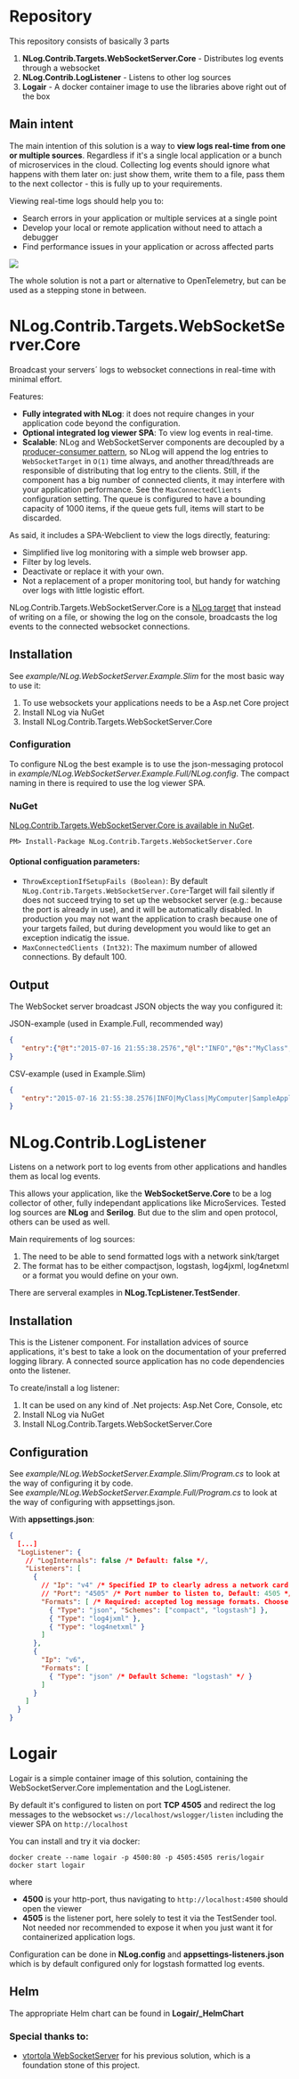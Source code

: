 # Repository
This repository consists of basically 3 parts
1. **NLog.Contrib.Targets.WebSocketServer.Core** - Distributes log events through a websocket
2. **NLog.Contrib.LogListener** - Listens to other log sources
3. **Logair** - A docker container image to use the libraries above right out of the box

## Main intent
The main intention of this solution is a way to **view logs real-time from one or multiple sources**. Regardless if it's a single local application or a bunch of microservices in the cloud.
Collecting log events should ignore what happens with them later on: just show them, write them to a file, pass them to the next collector - this is fully up to your requirements.

Viewing real-time logs should help you to:
* Search errors in your application or multiple services at a single point
* Develop your local or remote application without need to attach a debugger
* Find performance issues in your application or across affected parts


![](https://raw.githubusercontent.com/Reris/NLog.Contrib.Targets.WebSocketServer.Core/master/assets/viewer1.jpg)

The whole solution is not a part or alternative to OpenTelemetry, but can be used as a stepping stone in between.

# NLog.Contrib.Targets.WebSocketServer.Core

Broadcast your servers´ logs to websocket connections in real-time with minimal effort.

Features:

* **Fully integrated with NLog**: it does not require changes in your application code beyond the configuration.
* **Optional integrated log viewer SPA**: To view log events in real-time.
* **Scalable**: NLog and WebSocketServer components are decoupled by a [producer-consumer pattern](http://www.ni.com/white-paper/3023/en/), so NLog will
  append the log entries to `WebSocketTarget` in `O(1)` time always, and another thread/threads are responsible of distributing that log entry to the
  clients. Still, if the component has a big number of connected clients, it may interfere with your application performance. See the `MaxConnectedClients`
  configuration setting. The queue is configured to have a bounding capacity of 1000 items, if the queue gets full, items will start to be discarded.

As said, it includes a SPA-Webclient to view the logs directly, featuring:

* Simplified live log monitoring with a simple web browser app.
* Filter by log levels.
* Deactivate or replace it with your own.
* Not a replacement of a proper monitoring tool, but handy for watching over logs with little logistic effort.

NLog.Contrib.Targets.WebSocketServer.Core is a [NLog target](https://github.com/nlog/nlog/wiki/Targets) that instead of writing on a file, or showing the log on the
console, broadcasts the log events to the connected websocket connections.

## Installation

See _example/NLog.WebSocketServer.Example.Slim_ for the most basic way to use it:
1. To use websockets your applications needs to be a Asp.net Core project
2. Install NLog via NuGet
3. Install NLog.Contrib.Targets.WebSocketServer.Core

### Configuration

To configure NLog the best example is to use the json-messaging protocol in _example/NLog.WebSocketServer.Example.Full/NLog.config_. The compact naming in there is required to use the log viewer SPA.


### NuGet

[NLog.Contrib.Targets.WebSocketServer.Core is available in NuGet](https://www.nuget.org/packages/NLog.Contrib.Targets.WebSocketServer.Core/).

```
PM> Install-Package NLog.Contrib.Targets.WebSocketServer.Core
```

#### Optional configuation parameters:

* `ThrowExceptionIfSetupFails (Boolean)`: By default `NLog.Contrib.Targets.WebSocketServer.Core`-Target will fail silently if does not succeed trying to set up the
  websocket server (e.g.: because the port is already in use), and it will be automatically disabled. In production you may not want the application to crash
  because one of your targets failed, but during development you would like to get an exception indicatig the issue.
* `MaxConnectedClients (Int32)`: The maximum number of allowed connections. By default 100.


## Output

The WebSocket server broadcast JSON objects the way you configured it:

JSON-example (used in Example.Full, recommended way)
```json
{
   "entry":{"@t":"2015-07-16 21:55:38.2576","@l":"INFO","@s":"MyClass","@mn":"MyComputer","@pn":"SampleApplication","@m":"Hello World!"}
}
```
CSV-example (used in Example.Slim)
```json
{
   "entry":"2015-07-16 21:55:38.2576|INFO|MyClass|MyComputer|SampleApplication|Hello World!"
}
```


# NLog.Contrib.LogListener
Listens on a network port to log events from other applications and handles them as local log events.

This allows your application, like the **WebSocketServe.Core** to be a log collector of other, fully independant applications like MicroServices.
Tested log sources are **NLog** and **Serilog**. But due to the slim and open protocol, others can be used as well.

Main requirements of log sources:
1. The need to be able to send formatted logs with a network sink/target
2. The format has to be either compactjson, logstash, log4jxml, log4netxml or a format you would define on your own.

There are serveral examples in **NLog.TcpListener.TestSender**.

## Installation

This is the Listener component. For installation advices of source applications, it's best to take a look on the documentation of your preferred logging library. A connected source application has no code dependencies onto the listener.

To create/install a log listener:
1. It can be used on any kind of .Net projects: Asp.Net Core, Console, etc
2. Install NLog via NuGet
3. Install NLog.Contrib.Targets.WebSocketServer.Core

## Configuration

See _example/NLog.WebSocketServer.Example.Slim/Program.cs_ to look at the way of configuring it by code.
<br>
See _example/NLog.WebSocketServer.Example.Full/Program.cs_ to look at the way of configuring with appsettings.json.

With **appsettings.json**:
```json
{
  [...]
  "LogListener": {
    // "LogInternals": false /* Default: false */,
    "Listeners": [
      {
        // "Ip": "v4" /* Specified IP to clearly adress a network card, or simply "v4" or "v6" to use localhost. Default: v4 */,
        // "Port": "4505" /* Port number to listen to, Default: 4505 */,
        "Formats": [ /* Required: accepted log message formats. Choose whatever you need */
          { "Type": "json", "Schemes": ["compact", "logstash"] },
          { "Type": "log4jxml" },
          { "Type": "log4netxml" }
        ]
      },
      {
        "Ip": "v6",
        "Formats": [
          { "Type": "json" /* Default Scheme: "logstash" */ }
        ]
      }
    ]
  }
}
```

# Logair

Logair is a simple container image of this solution, containing the WebSocketServer.Core implementation and the LogListener.

By default it's configured to listen on port **TCP 4505** and redirect the log messages to the websocket `ws://localhost/wslogger/listen` including the viewer SPA on `http://localhost`

You can install and try it via docker:
```
docker create --name logair -p 4500:80 -p 4505:4505 reris/logair
docker start logair
```
where
* **4500** is your http-port, thus navigating to `http://localhost:4500` should open the viewer
* **4505** is the listener port, here solely to test it via the TestSender tool. Not needed nor recommended to expose it when you just want it for containerized application logs.

Configuration can be done in **NLog.config** and **appsettings-listeners.json** which is by default configured only for logstash formatted log events.

## Helm
The appropriate Helm chart can be found in **Logair/_HelmChart**

### Special thanks to:
* [vtortola WebSocketServer](https://github.com/vtortola/NLog.Contrib.Targets.WebSocketServer/) for his previous solution, which is a foundation stone of this project.
